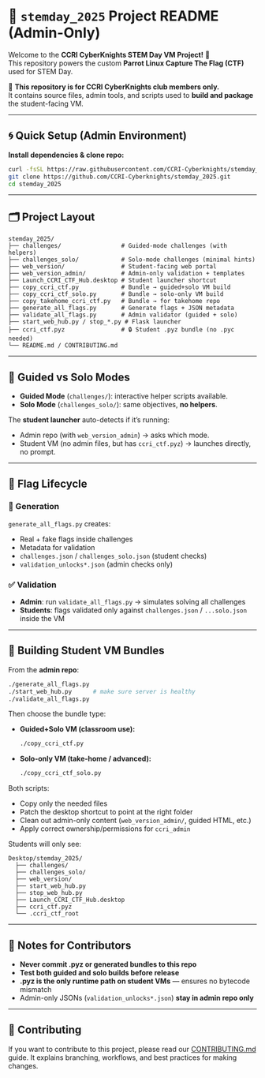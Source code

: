 # 🌟 `stemday_2025` Project README (Admin-Only)

Welcome to the **CCRI CyberKnights STEM Day VM Project!** 🎉  
This repository powers the custom **Parrot Linux Capture The Flag (CTF)** used for STEM Day.

👥 **This repository is for CCRI CyberKnights club members only.**  
It contains source files, admin tools, and scripts used to **build and package** the student-facing VM.

---

## 🌀 Quick Setup (Admin Environment)

**Install dependencies & clone repo:**

```bash
curl -fsSL https://raw.githubusercontent.com/CCRI-Cyberknights/stemday_2025/main/setup_contributor.py | python3 -
git clone https://github.com/CCRI-Cyberknights/stemday_2025.git
cd stemday_2025
````

---

## 🗂️ Project Layout

```
stemday_2025/
├── challenges/                 # Guided-mode challenges (with helpers)
├── challenges_solo/            # Solo-mode challenges (minimal hints)
├── web_version/                # Student-facing web portal
├── web_version_admin/          # Admin-only validation + templates
├── Launch_CCRI_CTF_Hub.desktop # Student launcher shortcut
├── copy_ccri_ctf.py            # Bundle → guided+solo VM build
├── copy_ccri_ctf_solo.py       # Bundle → solo-only VM build
├── copy_takehome_ccri_ctf.py   # Bundle → for takehome repo
├── generate_all_flags.py       # Generate flags + JSON metadata
├── validate_all_flags.py       # Admin validator (guided + solo)
├── start_web_hub.py / stop_*.py # Flask launcher
├── ccri_ctf.pyz                # 🔒 Student .pyz bundle (no .pyc needed)
└── README.md / CONTRIBUTING.md
```

---

## 🧭 Guided vs Solo Modes

* **Guided Mode** (`challenges/`): interactive helper scripts available.
* **Solo Mode** (`challenges_solo/`): same objectives, **no helpers**.

The **student launcher** auto-detects if it’s running:

* Admin repo (with `web_version_admin`) → asks which mode.
* Student VM (no admin files, but has `ccri_ctf.pyz`) → launches directly, no prompt.

---

## 🚩 Flag Lifecycle

### 🔨 Generation

`generate_all_flags.py` creates:

* Real + fake flags inside challenges
* Metadata for validation
* `challenges.json` / `challenges_solo.json` (student checks)
* `validation_unlocks*.json` (admin checks only)

### ✅ Validation

* **Admin**: run `validate_all_flags.py` → simulates solving all challenges
* **Students**: flags validated only against `challenges.json` / `...solo.json` inside the VM

---

## 🚀 Building Student VM Bundles

From the **admin repo**:

```bash
./generate_all_flags.py
./start_web_hub.py      # make sure server is healthy
./validate_all_flags.py
```

Then choose the bundle type:

* **Guided+Solo VM (classroom use):**

  ```bash
  ./copy_ccri_ctf.py
  ```

* **Solo-only VM (take-home / advanced):**

  ```bash
  ./copy_ccri_ctf_solo.py
  ```

Both scripts:

* Copy only the needed files
* Patch the desktop shortcut to point at the right folder
* Clean out admin-only content (`web_version_admin/`, guided HTML, etc.)
* Apply correct ownership/permissions for `ccri_admin`

Students will only see:

```
Desktop/stemday_2025/
  ├── challenges/
  ├── challenges_solo/
  ├── web_version/
  ├── start_web_hub.py
  ├── stop_web_hub.py
  ├── Launch_CCRI_CTF_Hub.desktop
  ├── ccri_ctf.pyz
  └── .ccri_ctf_root
```

---

## 🙌 Notes for Contributors

* **Never commit .pyz or generated bundles to this repo**
* **Test both guided and solo builds before release**
* **.pyz is the only runtime path on student VMs** — ensures no bytecode mismatch
* Admin-only JSONs (`validation_unlocks*.json`) **stay in admin repo only**

---

## 📖 Contributing

If you want to contribute to this project, please read our [CONTRIBUTING.md](./CONTRIBUTING.md) guide.
It explains branching, workflows, and best practices for making changes.
